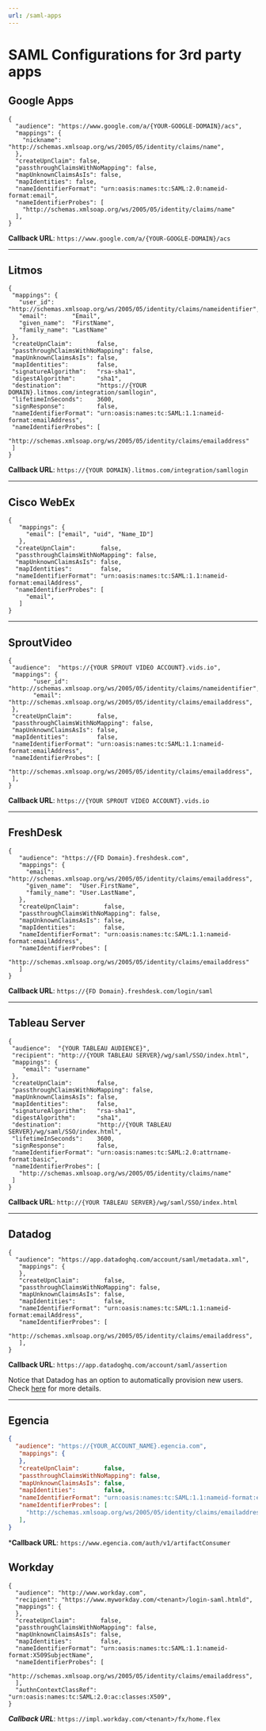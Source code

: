 ```yaml
---
url: /saml-apps
---
```


# SAML Configurations for 3rd party apps

## Google Apps

```
{
  "audience": "https://www.google.com/a/{YOUR-GOOGLE-DOMAIN}/acs",
  "mappings": {
    "nickname": "http://schemas.xmlsoap.org/ws/2005/05/identity/claims/name",
  },
  "createUpnClaim": false,
  "passthroughClaimsWithNoMapping": false,
  "mapUnknownClaimsAsIs": false,
  "mapIdentities": false,
  "nameIdentifierFormat": "urn:oasis:names:tc:SAML:2.0:nameid-format:email",
  "nameIdentifierProbes": [
    "http://schemas.xmlsoap.org/ws/2005/05/identity/claims/name"
  ],
}
```
**Callback URL**: `https://www.google.com/a/{YOUR-GOOGLE-DOMAIN}/acs`

---

## Litmos

```
{
 "mappings": {
   "user_id":     "http://schemas.xmlsoap.org/ws/2005/05/identity/claims/nameidentifier",
   "email":       "Email",
   "given_name":  "FirstName",
   "family_name": "LastName"
 },
 "createUpnClaim":       false,
 "passthroughClaimsWithNoMapping": false,
 "mapUnknownClaimsAsIs": false,
 "mapIdentities":        false,
 "signatureAlgorithm":   "rsa-sha1",
 "digestAlgorithm":      "sha1",
 "destination":          "https://{YOUR DOMAIN}.litmos.com/integration/samllogin",
 "lifetimeInSeconds":    3600,
 "signResponse":         false,
 "nameIdentifierFormat": "urn:oasis:names:tc:SAML:1.1:nameid-format:emailAddress",
 "nameIdentifierProbes": [
   "http://schemas.xmlsoap.org/ws/2005/05/identity/claims/emailaddress"
 ]
}
```

**Callback URL**: `https://{YOUR DOMAIN}.litmos.com/integration/samllogin`

---

## Cisco WebEx

```
{
   "mappings": {
     "email": ["email", "uid", "Name_ID"]
   },
  "createUpnClaim":       false,
  "passthroughClaimsWithNoMapping": false,
  "mapUnknownClaimsAsIs": false,
  "mapIdentities":        false,
  "nameIdentifierFormat": "urn:oasis:names:tc:SAML:1.1:nameid-format:emailAddress",
  "nameIdentifierProbes": [
     "email",
   ]
}
```

---

## SproutVideo

```
{
 "audience":  "https://{YOUR SPROUT VIDEO ACCOUNT}.vids.io",
 "mappings": {
       "user_id":     "http://schemas.xmlsoap.org/ws/2005/05/identity/claims/nameidentifier",
       "email":       "http://schemas.xmlsoap.org/ws/2005/05/identity/claims/emailaddress",
 },
 "createUpnClaim":       false,
 "passthroughClaimsWithNoMapping": false,
 "mapUnknownClaimsAsIs": false,
 "mapIdentities":        false,
 "nameIdentifierFormat": "urn:oasis:names:tc:SAML:1.1:nameid-format:emailAddress",
 "nameIdentifierProbes": [
   "http://schemas.xmlsoap.org/ws/2005/05/identity/claims/emailaddress",
 ],
}
```
**Callback URL**: `https://{YOUR SPROUT VIDEO ACCOUNT}.vids.io`

---

## FreshDesk

```
{
   "audience": "https://{FD Domain}.freshdesk.com",
   "mappings": {
     "email":       "http://schemas.xmlsoap.org/ws/2005/05/identity/claims/emailaddress",
     "given_name":  "User.FirstName",
     "family_name": "User.LastName",
   },
   "createUpnClaim":       false,
   "passthroughClaimsWithNoMapping": false,
   "mapUnknownClaimsAsIs": false,
   "mapIdentities":        false,
   "nameIdentifierFormat": "urn:oasis:names:tc:SAML:1.1:nameid-format:emailAddress",
   "nameIdentifierProbes": [
     "http://schemas.xmlsoap.org/ws/2005/05/identity/claims/emailaddress"
   ]
}
```

**Callback URL**: `https://{FD Domain}.freshdesk.com/login/saml`

---

## Tableau Server

```
{
 "audience":  "{YOUR TABLEAU AUDIENCE}",
 "recipient": "http://{YOUR TABLEAU SERVER}/wg/saml/SSO/index.html",
 "mappings": {
    "email": "username"
 },
 "createUpnClaim":       false,
 "passthroughClaimsWithNoMapping": false,
 "mapUnknownClaimsAsIs": false,
 "mapIdentities":        false,
 "signatureAlgorithm":   "rsa-sha1",
 "digestAlgorithm":      "sha1",
 "destination":          "http://{YOUR TABLEAU SERVER}/wg/saml/SSO/index.html",
 "lifetimeInSeconds":    3600,
 "signResponse":         false,
 "nameIdentifierFormat": "urn:oasis:names:tc:SAML:2.0:attrname-format:basic",
 "nameIdentifierProbes": [
   "http://schemas.xmlsoap.org/ws/2005/05/identity/claims/name"
 ]
}
```

**Callback URL**: `http://{YOUR TABLEAU SERVER}/wg/saml/SSO/index.html`

---

## Datadog

```
{
  "audience": "https://app.datadoghq.com/account/saml/metadata.xml",
   "mappings": {
   },
   "createUpnClaim":       false,
   "passthroughClaimsWithNoMapping": false,
   "mapUnknownClaimsAsIs": false,
   "mapIdentities":        false,
   "nameIdentifierFormat": "urn:oasis:names:tc:SAML:1.1:nameid-format:emailAddress",
   "nameIdentifierProbes": [
     "http://schemas.xmlsoap.org/ws/2005/05/identity/claims/emailaddress",
   ],
}
```

**Callback URL**: `https://app.datadoghq.com/account/saml/assertion`

Notice that Datadog has an option to automatically provision new users. Check [here](http://docs.datadoghq.com/guides/saml/) for more details.

---


## Egencia

```json
{
  "audience": "https://{YOUR_ACCOUNT_NAME}.egencia.com",
   "mappings": {
   },
   "createUpnClaim":       false,
   "passthroughClaimsWithNoMapping": false,
   "mapUnknownClaimsAsIs": false,
   "mapIdentities":        false,
   "nameIdentifierFormat": "urn:oasis:names:tc:SAML:1.1:nameid-format:emailAddress",
   "nameIdentifierProbes": [
     "http://schemas.xmlsoap.org/ws/2005/05/identity/claims/emailaddress",
   ],
}
```

***Callback URL**: `https://www.egencia.com/auth/v1/artifactConsumer`


## Workday

```
{
  "audience": "http://www.workday.com",
  "recipient": "https://www.myworkday.com/<tenant>/login-saml.htmld",
  "mappings": {
  },
  "createUpnClaim":       false,
  "passthroughClaimsWithNoMapping": false,
  "mapUnknownClaimsAsIs": false,
  "mapIdentities":        false,
  "nameIdentifierFormat": "urn:oasis:names:tc:SAML:1.1:nameid-format:X509SubjectName",
  "nameIdentifierProbes": [
    "http://schemas.xmlsoap.org/ws/2005/05/identity/claims/emailaddress",
  ],
  "authnContextClassRef": "urn:oasis:names:tc:SAML:2.0:ac:classes:X509",
}
```

***Callback URL***: `https://impl.workday.com/<tenant>/fx/home.flex`
